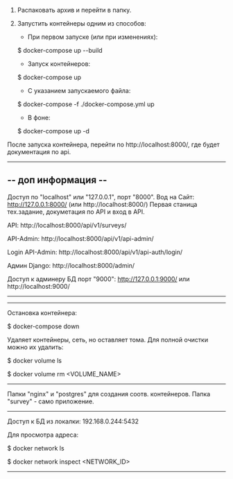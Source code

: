 1. Распаковать архив и перейти в папку.
2. Запустить контейнеры одним из способов:

    - При первом запуске (или при изменениях):

    $ docker-compose up --build

    - Запуск контейнеров:

    $ docker-compose up

    - С указанием запускаемого файла:

    $ docker-compose -f ./docker-compose.yml up

    - В фоне:

    $ docker-compose up -d

После запуска контейнера, перейти по http://localhost:8000/,
где будет документация по api.

-------------------------------------------
-- доп информация --
-------------------------------------------

Доступ по "localhost" или "127.0.0.1", порт "8000".
Вод на Сайт: http://127.0.0.1:8000/  (или http://localhost:8000/)
Первая станица тех.задание, докуметация по API и вход в API.

API:  http://localhost:8000/api/v1/surveys/

API-Admin: http://localhost:8000/api/v1/api-admin/

Login API-Admin: http://localhost:8000/api/v1/api-auth/login/

Админ Django: http://localhost:8000/admin/

Доступ к админеру БД порт "9000": http://127.0.0.1:9000/ или http://localhost:9000/

--------------------------------------------
-------------------------------------------
Остановка контейнера:

$ docker-compose down

Удаляет контейнеры, сеть, но оставляет тома.
Для полной очистки можно их удалить:

$ docker volume ls

$ docker volume rm <VOLUME_NAME>

-------------------------------------------
Папки "nginx" и "postgres" для создания соотв. контейнеров.
Папка "survey" - само приложение.

-------------------------------------------
Доступ к БД из локалки:  192.168.0.244:5432

Для просмотра адреса:

$ docker network ls

$ docker network inspect <NETWORK_ID>

-------------------------------------------
